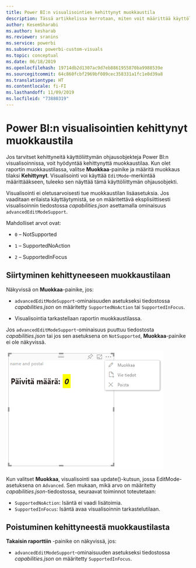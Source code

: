 ```yaml
---
title: Power BI:n visualisointien kehittynyt muokkaustila
description: Tässä artikkelissa kerrotaan, miten voit määrittää käyttöliittymän ohjausobjektit Power BI:n visualisoinneissa.
author: KesemSharabi
ms.author: kesharab
ms.reviewer: sranins
ms.service: powerbi
ms.subservice: powerbi-custom-visuals
ms.topic: conceptual
ms.date: 06/18/2019
ms.openlocfilehash: 19714db2d1307ac9d7eb8861955870ba9988539e
ms.sourcegitcommit: 64c860fcbf2969bf089cec358331a1fc1e0d39a8
ms.translationtype: HT
ms.contentlocale: fi-FI
ms.lasthandoff: 11/09/2019
ms.locfileid: "73880319"
---
```

# <a name="advanced-edit-mode-in-power-bi-visuals"></a>Power BI:n visualisointien kehittynyt muokkaustila

Jos tarvitset kehittyneitä käyttöliittymän ohjausobjekteja Power BI:n visualisoinnissa, voit hyödyntää kehittynyttä muokkaustilaa. Kun olet raportin muokkaustilassa, valitse **Muokkaa**-painike ja määritä muokkaus tilaksi **Kehittynyt**. Visualisointi voi käyttää `EditMode`-merkintää määrittääkseen, tuleeko sen näyttää tämä käyttöliittymän ohjausobjekti.

Visualisointi ei oletusarvoisesti tue muokkaustilan lisäasetuksia. Jos vaaditaan erilaista käyttäytymistä, se on määritettävä eksplisiittisesti visualisoinnin tiedostossa *capabilities.json* asettamalla ominaisuus `advancedEditModeSupport`.

Mahdolliset arvot ovat:

- `0` – NotSupported

- `1` – SupportedNoAction

- `2` – SupportedInFocus

## <a name="enter-advanced-edit-mode"></a>Siirtyminen kehittyneeseen muokkaustilaan

Näkyvissä on **Muokkaa**-painike, jos:

* `advancedEditModeSupport`-ominaisuuden asetukseksi tiedostossa *capabilities.json* on määritetty `SupportedNoAction` tai `SupportedInFocus`.

* Visualisointia tarkastellaan raportin muokkaustilassa.

Jos `advancedEditModeSupport`-ominaisuus puuttuu tiedostosta *capabilities.json* tai jos sen asetuksena on `NotSupported`, **Muokkaa**-painike ei ole näkyvissä.

![Siirry muokkaustilaan](./media/edit-mode.png)

Kun valitset **Muokkaa**, visualisointi saa update()-kutsun, jossa EditMode-asetuksena on `Advanced`. Sen mukaan, mikä arvo on määritetty *capabilities.json*-tiedostossa, seuraavat toiminnot toteutetaan:

* `SupportedNoAction`: Isäntä ei vaadi lisätoimia.
* `SupportedInFocus`: Isäntä avaa visualisoinnin tarkastelutilaan.

## <a name="exit-advanced-edit-mode"></a>Poistuminen kehittyneestä muokkaustilasta

**Takaisin raporttiin** -painike on näkyvissä, jos:

* `advancedEditModeSupport`-ominaisuuden asetukseksi tiedostossa *capabilities.json* on määritetty `SupportedInFocus`.
